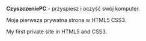 **CzyszczeniePC** - przyspiesz i oczyść swój komputer.

Moja pierwsza prywatna strona w HTML5 CSS3.

My first private site in HTML5 and CSS3.
